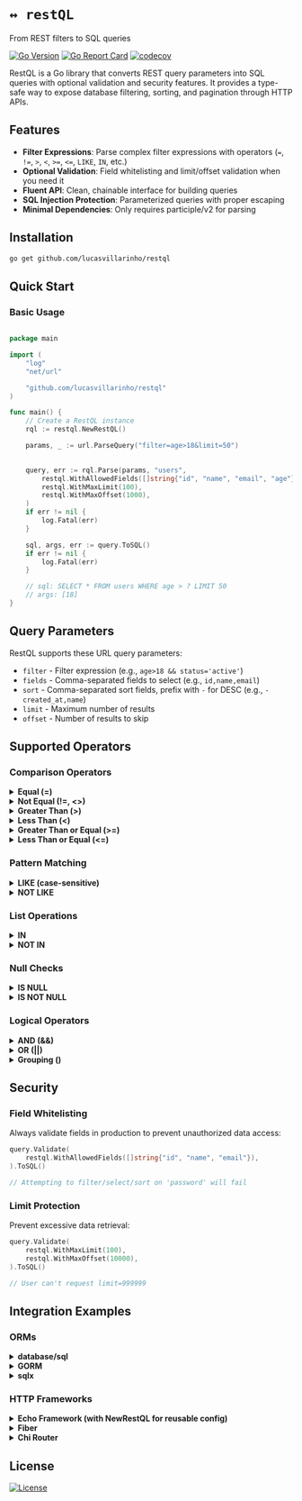 # `↔️ restQL`

From REST filters to SQL queries

[![Go Version](https://img.shields.io/github/go-mod/go-version/lucasvillarinho/restql)](https://github.com/lucasvillarinho/restql)
[![Go Report Card](https://goreportcard.com/badge/github.com/lucasvillarinho/restql)](https://goreportcard.com/report/github.com/lucasvillarinho/restql)
[![codecov](https://codecov.io/gh/lucasvillarinho/restql/branch/master/graph/badge.svg)](https://codecov.io/gh/lucasvillarinho/restql)

RestQL is a Go library that converts REST query parameters into SQL queries with optional validation and security features. It provides a type-safe way to expose database filtering, sorting, and pagination through HTTP APIs.

## Features

- **Filter Expressions**: Parse complex filter expressions with operators (`=`, `!=`, `>`, `<`, `>=`, `<=`, `LIKE`, `IN`, etc.)
- **Optional Validation**: Field whitelisting and limit/offset validation when you need it
- **Fluent API**: Clean, chainable interface for building queries
- **SQL Injection Protection**: Parameterized queries with proper escaping
- **Minimal Dependencies**: Only requires participle/v2 for parsing

## Installation

```bash
go get github.com/lucasvillarinho/restql
```

## Quick Start

### Basic Usage

```go

package main

import (
    "log"
    "net/url"

    "github.com/lucasvillarinho/restql"
)

func main() {
    // Create a RestQL instance
    rql := restql.NewRestQL()

    params, _ := url.ParseQuery("filter=age>18&limit=50")

   
    query, err := rql.Parse(params, "users",
        restql.WithAllowedFields([]string{"id", "name", "email", "age"}),
        restql.WithMaxLimit(100),
        restql.WithMaxOffset(1000),
    )
    if err != nil {
        log.Fatal(err)
    }

    sql, args, err := query.ToSQL()
    if err != nil {
        log.Fatal(err)
    }

    // sql: SELECT * FROM users WHERE age > ? LIMIT 50
    // args: [18]
}

```

## Query Parameters

RestQL supports these URL query parameters:

- `filter` - Filter expression (e.g., `age>18 && status='active'`)
- `fields` - Comma-separated fields to select (e.g., `id,name,email`)
- `sort` - Comma-separated sort fields, prefix with `-` for DESC (e.g., `-created_at,name`)
- `limit` - Maximum number of results
- `offset` - Number of results to skip

## Supported Operators

### Comparison Operators

<details>
<summary><b>Equal (=)</b></summary>

```go
params, _ := url.ParseQuery("filter=status='active'")
sql, args, _ := restql.Parse(params, "users").ToSQL()
// SELECT * FROM users WHERE status = ?
// args: ["active"]
```

</details>

<details>
<summary><b>Not Equal (!=, <>)</b></summary>

```go
params, _ := url.ParseQuery("filter=status!='inactive'")
sql, args, _ := restql.Parse(params, "users").ToSQL()
// SELECT * FROM users WHERE status != ?
// args: ["inactive"]
```

</details>

<details>
<summary><b>Greater Than (>)</b></summary>

```go
params, _ := url.ParseQuery("filter=age>18")
sql, args, _ := restql.Parse(params, "users").ToSQL()
// SELECT * FROM users WHERE age > ?
// args: [18]
```

</details>

<details>
<summary><b>Less Than (<)</b></summary>

```go
params, _ := url.ParseQuery("filter=price<100")
sql, args, _ := restql.Parse(params, "products").ToSQL()
// SELECT * FROM products WHERE price < ?
// args: [100]
```

</details>

<details>
<summary><b>Greater Than or Equal (>=)</b></summary>

```go
params, _ := url.ParseQuery("filter=rating>=4.5")
sql, args, _ := restql.Parse(params, "reviews").ToSQL()
// SELECT * FROM reviews WHERE rating >= ?
// args: [4.5]
```

</details>

<details>
<summary><b>Less Than or Equal (<=)</b></summary>

```go
params, _ := url.ParseQuery("filter=stock<=10")
sql, args, _ := restql.Parse(params, "products").ToSQL()
// SELECT * FROM products WHERE stock <= ?
// args: [10]
```

</details>

### Pattern Matching

<details>
<summary><b>LIKE (case-sensitive)</b></summary>

```go
params, _ := url.ParseQuery("filter=name LIKE '%John%'")
sql, args, _ := restql.Parse(params, "users").ToSQL()
// SELECT * FROM users WHERE name LIKE ?
// args: ["%John%"]
```

</details>

<details>
<summary><b>NOT LIKE</b></summary>

```go
params, _ := url.ParseQuery("filter=name NOT LIKE '%test%'")
sql, args, _ := restql.Parse(params, "users").ToSQL()
// SELECT * FROM users WHERE name NOT LIKE ?
// args: ["%test%"]
```

</details>

### List Operations

<details>
<summary><b>IN</b></summary>

```go
params, _ := url.ParseQuery("filter=status IN ('active','pending','approved')")
sql, args, _ := restql.Parse(params, "orders").ToSQL()
// SELECT * FROM orders WHERE status IN (?, ?, ?)
// args: ["active", "pending", "approved"]
```

</details>

<details>
<summary><b>NOT IN</b></summary>

```go
params, _ := url.ParseQuery("filter=role NOT IN ('admin','superadmin')")
sql, args, _ := restql.Parse(params, "users").ToSQL()
// SELECT * FROM users WHERE role NOT IN (?, ?)
// args: ["admin", "superadmin"]
```

</details>

### Null Checks

<details>
<summary><b>IS NULL</b></summary>

```go
params, _ := url.ParseQuery("filter=deleted_at IS NULL")
sql, args, _ := restql.Parse(params, "users").ToSQL()
// SELECT * FROM users WHERE deleted_at IS NULL
// args: []
```

</details>

<details>
<summary><b>IS NOT NULL</b></summary>

```go
params, _ := url.ParseQuery("filter=email IS NOT NULL")
sql, args, _ := restql.Parse(params, "users").ToSQL()
// SELECT * FROM users WHERE email IS NOT NULL
// args: []
```

</details>

### Logical Operators

<details>
<summary><b>AND (&&)</b></summary>

```go
params, _ := url.ParseQuery("filter=age>=18 && status='active'")
sql, args, _ := restql.Parse(params, "users").ToSQL()
// SELECT * FROM users WHERE (age >= ? AND status = ?)
// args: [18, "active"]
```

</details>

<details>
<summary><b>OR (||)</b></summary>

```go
params, _ := url.ParseQuery("filter=role='admin' || role='moderator'")
sql, args, _ := restql.Parse(params, "users").ToSQL()
// SELECT * FROM users WHERE (role = ? OR role = ?)
// args: ["admin", "moderator"]
```

</details>

<details>
<summary><b>Grouping ()</b></summary>

```go
params, _ := url.ParseQuery("filter=(age>=18 && country='US') || (age>=21 && country='UK')")
sql, args, _ := restql.Parse(params, "users").ToSQL()
// SELECT * FROM users WHERE ((age >= ? AND country = ?) OR (age >= ? AND country = ?))
// args: [18, "US", 21, "UK"]
```

</details>

## Security

### Field Whitelisting

Always validate fields in production to prevent unauthorized data access:

```go
query.Validate(
    restql.WithAllowedFields([]string{"id", "name", "email"}),
).ToSQL()

// Attempting to filter/select/sort on 'password' will fail
```

### Limit Protection

Prevent excessive data retrieval:

```go
query.Validate(
    restql.WithMaxLimit(100),
    restql.WithMaxOffset(10000),
).ToSQL()

// User can't request limit=999999
```

## Integration Examples

### ORMs

<details>
<summary><b>database/sql</b></summary>

```go
package main

import (
    "database/sql"
    "log"
    "net/url"

    _ "github.com/lib/pq"
    "github.com/lucasvillarinho/restql"
)

func main() {
    db, _ := sql.Open("postgres", "connection-string")
    defer db.Close()

    params, _ := url.ParseQuery("filter=age>=18&sort=-created_at&limit=10")

    sql, args, err := restql.Parse(params, "users").ToSQL()
    if err != nil {
        log.Fatal(err)
    }

    rows, err := db.Query(sql, args...)
    if err != nil {
        log.Fatal(err)
    }
    defer rows.Close()

    // Process rows...
}
```

</details>

<details>
<summary><b>GORM</b></summary>

```go
package main

import (
    "log"
    "net/url"

    "github.com/lucasvillarinho/restql"
    "gorm.io/driver/postgres"
    "gorm.io/gorm"
)

type User struct {
    ID        uint
    Name      string
    Email     string
    Age       int
    Status    string
    CreatedAt time.Time
}

func main() {
    db, _ := gorm.Open(postgres.Open("connection-string"), &gorm.Config{})

    params, _ := url.ParseQuery("filter=(age>=18 && status='active')&fields=id,name,email&limit=50")

    allowedFields := []string{"id", "name", "email", "age", "status", "created_at"}

    sql, args, err := restql.Parse(params, "users").
        Validate(restql.WithAllowedFields(allowedFields)).
        ToSQL()
    if err != nil {
        log.Fatal(err)
    }

    var users []User
    if err := db.Raw(sql, args...).Scan(&users).Error; err != nil {
        log.Fatal(err)
    }

    // Use users...
}
```

</details>

<details>
<summary><b>sqlx</b></summary>

```go
package main

import (
    "log"
    "net/url"

    "github.com/jmoiron/sqlx"
    _ "github.com/lib/pq"
    "github.com/lucasvillarinho/restql"
)

type User struct {
    ID        int       `db:"id"`
    Name      string    `db:"name"`
    Email     string    `db:"email"`
    Age       int       `db:"age"`
    Status    string    `db:"status"`
    CreatedAt time.Time `db:"created_at"`
}

func main() {
    db, _ := sqlx.Connect("postgres", "connection-string")
    defer db.Close()

    params, _ := url.ParseQuery("filter=status='active'&sort=-created_at&limit=20")

    sql, args, err := restql.Parse(params, "users").ToSQL()
    if err != nil {
        log.Fatal(err)
    }

    var users []User
    if err := db.Select(&users, sql, args...); err != nil {
        log.Fatal(err)
    }

    // Use users...
}
```

</details>

### HTTP Frameworks

<details>
<summary><b>Echo Framework (with NewRestQL for reusable config)</b></summary>

```go
package main

import (
    "database/sql"
    "net/http"

    "github.com/labstack/echo/v4"
    _ "github.com/lib/pq"
    "github.com/lucasvillarinho/restql"
)

type User struct {
    ID     int    `json:"id"`
    Name   string `json:"name"`
    Email  string `json:"email"`
    Age    int    `json:"age"`
    Status string `json:"status"`
}

type Product struct {
    ID    int    `json:"id"`
    Name  string `json:"name"`
    Price float64 `json:"price"`
}

func main() {
    e := echo.New()
    db, _ := sql.Open("postgres", "connection-string")
    defer db.Close()

    // Create reusable RestQL instance
    rql := restql.NewRestQL()

    // Users endpoint - with validation
    e.GET("/users", func(c echo.Context) error {
        sql, args, err := rql.Parse(c.QueryParams(), "users",
            restql.WithAllowedFields([]string{"id", "name", "email", "age", "status", "created_at"}),
            restql.WithMaxLimit(100),
            restql.WithMaxOffset(1000),
        ).ToSQL()

        if err != nil {
            return c.JSON(http.StatusBadRequest, map[string]string{"error": err.Error()})
        }

        rows, err := db.Query(sql, args...)
        if err != nil {
            return c.JSON(http.StatusInternalServerError, map[string]string{"error": "Database error"})
        }
        defer rows.Close()

        var users []User
        // Scan rows into users...
        return c.JSON(http.StatusOK, users)
    })

    // Products endpoint - different validation rules
    e.GET("/products", func(c echo.Context) error {
        sql, args, err := rql.Parse(c.QueryParams(), "products",
            restql.WithAllowedFields([]string{"id", "name", "price", "category"}),
            restql.WithMaxLimit(50),  // Different limit for products
        ).ToSQL()

        if err != nil {
            return c.JSON(http.StatusBadRequest, map[string]string{"error": err.Error()})
        }

        rows, err := db.Query(sql, args...)
        if err != nil {
            return c.JSON(http.StatusInternalServerError, map[string]string{"error": "Database error"})
        }
        defer rows.Close()

        var products []Product
        // Scan rows into products...
        return c.JSON(http.StatusOK, products)
    })

    e.Logger.Fatal(e.Start(":8080"))
}
```

</details>

<details>
<summary><b>Fiber</b></summary>

```go
package main

import (
    "database/sql"
    "net/url"

    "github.com/gofiber/fiber/v2"
    _ "github.com/lib/pq"
    "github.com/lucasvillarinho/restql"
)

type User struct {
    ID     int    `json:"id"`
    Name   string `json:"name"`
    Email  string `json:"email"`
    Age    int    `json:"age"`
    Status string `json:"status"`
}

func main() {
    app := fiber.New()
    db, _ := sql.Open("postgres", "connection-string")
    defer db.Close()

    app.Get("/users", func(c *fiber.Ctx) error {
        // Convert Fiber query params to url.Values
        params := make(url.Values)
        c.Request().URI().QueryArgs().VisitAll(func(key, value []byte) {
            params.Add(string(key), string(value))
        })

        allowedFields := []string{"id", "name", "email", "age", "status", "created_at"}

        sql, args, err := restql.Parse(params, "users").
            Validate(
                restql.WithAllowedFields(allowedFields),
                restql.WithMaxLimit(100),
            ).
            ToSQL()

        if err != nil {
            return c.Status(fiber.StatusBadRequest).JSON(fiber.Map{
                "error": err.Error(),
            })
        }

        rows, err := db.Query(sql, args...)
        if err != nil {
            return c.Status(fiber.StatusInternalServerError).JSON(fiber.Map{
                "error": "Database error",
            })
        }
        defer rows.Close()

        var users []User
        // Scan rows into users...

        return c.JSON(users)
    })

    app.Listen(":8080")
}
```

</details>

<details>
<summary><b>Chi Router</b></summary>

```go
package main

import (
    "database/sql"
    "encoding/json"
    "net/http"

    "github.com/go-chi/chi/v5"
    _ "github.com/lib/pq"
    "github.com/lucasvillarinho/restql"
)

type User struct {
    ID     int    `json:"id"`
    Name   string `json:"name"`
    Email  string `json:"email"`
    Age    int    `json:"age"`
    Status string `json:"status"`
}

func main() {
    r := chi.NewRouter()
    db, _ := sql.Open("postgres", "connection-string")
    defer db.Close()

    r.Get("/users", func(w http.ResponseWriter, r *http.Request) {
        allowedFields := []string{"id", "name", "email", "age", "status", "created_at"}

        sql, args, err := restql.Parse(r.URL.Query(), "users").
            Validate(
                restql.WithAllowedFields(allowedFields),
                restql.WithMaxLimit(100),
                restql.WithMaxOffset(1000),
            ).
            ToSQL()

        if err != nil {
            w.WriteHeader(http.StatusBadRequest)
            json.NewEncoder(w).Encode(map[string]string{
                "error": err.Error(),
            })
            return
        }

        rows, err := db.Query(sql, args...)
        if err != nil {
            w.WriteHeader(http.StatusInternalServerError)
            json.NewEncoder(w).Encode(map[string]string{
                "error": "Database error",
            })
            return
        }
        defer rows.Close()

        var users []User
        // Scan rows into users...

        w.Header().Set("Content-Type", "application/json")
        json.NewEncoder(w).Encode(users)
    })

    http.ListenAndServe(":8080", r)
}
```

</details>

## License

[![License](https://img.shields.io/github/license/lucasvillarinho/restql)](https://github.com/lucasvillarinho/restql/blob/master/LICENSE)
